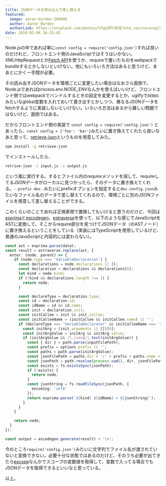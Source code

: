 ```yaml
---
title: JSONデータを読み込んで差し替える
featured:
  image: aaron-burden-286686
  author: Aaron Burden
  authorLink: https://unsplash.com/photos/h7wpIMY3O3E?utm_source=unsplash&utm_medium=referral&utm_content=creditCopyText
date: 2018-02-04 16:35:42
---
```

Node.jsの中であれば単に`const config = require('config.json')`すれば良いのだけれど、フロントエンド側のJavaScriptではそうはいかない。XMLHttpRequestとか[Fetch API](https://developer.mozilla.org/ja/docs/Web/API/Fetch_API)を使うか、requireで書いたものをwebpackでbundleするとかしないといけない。他にもいろいろ方法はあると思うけど、まあとにかく一手間が必要。

その読み出すJSONデータを環境ごとに変更したい場合はなおさら面倒で、Node.jsであればprocess.env.NODE_ENVなんかを使えばいいけど、フロントエンド側ではwebpackでバンドルするときの設定を変更するとか、uglifyで`DEBUG`みたいなglobal変数を入れておいて書き出すとかしつつ、異なるJSONデータをfetchするように実装しないといけない。いろいろ方法はあるから難しい問題ではないけど、面倒ではある。<!--more-->

だからフロントエンド側の実装で `const config = require('config.json')` とあったら、`const config = {'foo': 'bar'}`みたいに置き換えてくれたら良いなあと思って、[retrieve-json](https://github.com/memolog/retrieve-json)というものを用意してみた。

```bash
npm install -g retrieve-json
```
でインストールしたら、
```bash
retrive-json -i input.js -o output.js
```

という風に実行する。するとファイル内のrequireメソッドを探して、requireしてるJSONデータがローカルに見つかったら、そのデータに置き換えてくれる。`--prefix dev.` みたいにprefixオプションを指定すると`dev.config.json`みたいなファイル名のデータで差し替えてくれるので、環境ごとに別のJSONファイルを用意して差し替えることができる。

このくらいのことであれば正規表現で置換してもいけると思うのだけど、今回は[esprima](https://github.com/jquery/esprima)と[escodegen](https://github.com/estools/escodegen)、[estraverse](https://github.com/estools/estraverse)を使って、以下のような感じでJavaScriptをASTに変換して、そこからrequire部分を見つけてJSONデータ（のASTノード）に置き換えるということをしている（実装にはTypeScriptを使用しているけど、普通のJavaScriptと内容的には変わらない）。

```typescript
const ast = esprima.parse(data);
const result = estraverse.replace(ast, {
  enter: (node, parent) => {
    if (node.type === 'VariableDeclaration') {
      const declarations = node.declarations || [];
      const declaration = declarations && declarations[0];
      let kind = node.kind;
      if (!kind && declarations.length !== 1) {
        return node;
      }

      const declareType = declaration.type;
      const id = declaration.id;
      const idName = id && id.name;
      const init = declaration.init;
      const initCallee = init && init.callee;
      const initCalleeName = (initCallee && initCallee.name) || '';
      if (declareType === 'VariableDeclarator' && initCalleeName === 'require') {
        const initArg = (init.arguments || [])[0];
        const initArgValue = initArg && initArg.value;
        if (initArgValue && /\.json$/i.test(initArgValue)) {
          const { dir } = path.parse(inputFilePath);
          const prefix = options.prefix || '';
          const paths = path.parse(initArgValue);
          const jsonFilePath = paths.dir + '/' + prefix + paths.name + paths.ext;
          const jsonPath = path.resolve(process.cwd(), dir, jsonFilePath);
          const exists = fs.existsSync(jsonPath);
          if (!exists) {
            return node;
          }
          const jsonString = fs.readFileSync(jsonPath, {
            encoding: 'utf8'
          });
          return esprima.parse(`${kind} ${idName} = ${jsonString}`);
        }
      }
    }

    return node;
  }
});

const output = escodegen.generate(result) + '\n';
```

今のところ`require('config.json')`みたいに文字列でファイル名が渡されていないと変換できない。必要十分な状態ではあるのだけど、そのうち必要が出てきたら[escope](https://github.com/estools/escope)なんかでスコープの変数値を取得して、変数で入ってる場合でもJSONデータを取得できるといいなと思っている。

以上。


